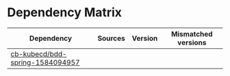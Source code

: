 # Dependency Matrix

Dependency | Sources | Version | Mismatched versions
---------- | ------- | ------- | -------------------
[cb-kubecd/bdd-spring-1584094957](https://github.com/cb-kubecd/bdd-spring-1584094957.git) |  | []() | 
